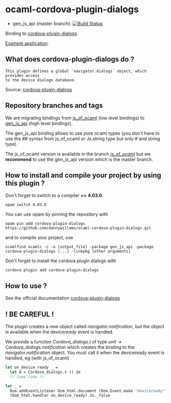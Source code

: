 # ocaml-cordova-plugin-dialogs

* gen_js_api (master branch): [![Build Status](https://travis-ci.org/dannywillems/ocaml-cordova-plugin-dialogs.svg?branch=master)](https://travis-ci.org/dannywillems/ocaml-cordova-plugin-dialogs)

Binding to
[cordova-plugin-dialogs](https://github.com/apache/cordova-plugin-dialogs)

[Example
application](https://github.com/dannywillems/ocaml-cordova-plugin-dialogs-example).

## What does cordova-plugin-dialogs do ?

```
This plugin defines a global `navigator.dialogs` object, which provides access
to the device dialogs database.
```

Source: [cordova-plugin-dialogs](https://github.com/apache/cordova-plugin-dialogs)

## Repository branches and tags

We are migrating bindings from
[js_of_ocaml](https://github.com/ocsigen/js_of_ocaml) (low level bindings) to
[gen_js_api](https://github.com/lexifi/gen_js_api) (high level bindings).

The gen_js_api binding allows to use *pure* ocaml types (you don't have to use
the ## syntax from js_of_ocaml or Js.string type but only # and string type).

The js_of_ocaml version is available in the branch
[*js_of_ocaml*](https://github.com/dannywillems/ocaml-cordova-plugin-dialogs/tree/js_of_ocaml)
but we **recommend** to use the gen_js_api version which is the master branch.

## How to install and compile your project by using this plugin ?

Don't forget to switch to a compiler **>= 4.03.0**.
```Shell
opam switch 4.03.0
```

You can use opam by pinning the repository with
```Shell
opam pin add cordova-plugin-dialogs https://github.com/dannywillems/ocaml-cordova-plugin-dialogs.git
```

and to compile your project, use
```Shell
ocamlfind ocamlc -c -o [output_file] -package gen_js_api -package cordova-plugin-dialogs [...] -linkpkg [other arguments]
```

Don't forget to install the cordova plugin dialogs with
```Shell
cordova plugin add cordova-plugin-dialogs
```

## How to use ?

See the official documentation
[cordova-plugin-dialogs](https://github.com/apache/cordova-plugin-dialogs)

## ! BE CAREFUL !

The plugin creates a new object called *navigator.notification*, but the object is
available when the *deviceready* event is handled.

We provide a function *Cordova_dialogs.t* of type *unit -> Cordova_dialogs.notification* which creates the
binding to the *navigator.notification* object. You must call it when the deviceready
event is handled, eg (with js_of_ocaml)

```OCaml
let on_device_ready _ =
  let d = Cordova_dialogs.t () in
  (* Some code *)

let _ =
  Dom.addEventListener Dom_html.document (Dom.Event.make "deviceready")
  (Dom_html.handler on_device_ready) Js._false
```

